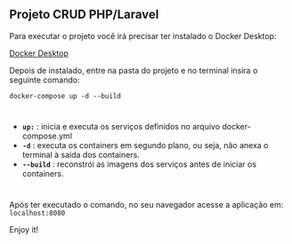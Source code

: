 ## Projeto CRUD PHP/Laravel

Para executar o projeto você irá precisar ter instalado o Docker Desktop:

[Docker Desktop](https://www.docker.com/products/docker-desktop/)

Depois de instalado, entre na pasta do projeto e no terminal insira o seguinte comando:

````
docker-compose up -d --build
````
#
* **``up:``** : inicia e executa os serviços definidos no arquivo docker-compose.yml
* **``-d``** : executa os containers em segundo plano, ou seja, não anexa o terminal à saída dos containers.
* **``--build``** : reconstrói as imagens dos serviços antes de iniciar os containers.
#

Após ter executado o comando, no seu navegador acesse a aplicação em:
``localhost:8080``

Enjoy it!
